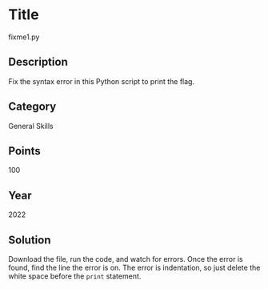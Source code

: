 # Title
fixme1.py

## Description
Fix the syntax error in this Python script to print the flag.

## Category
General Skills

## Points
100

## Year
2022

## Solution
Download the file, run the code, and watch for errors. Once the error is found, find the line the error is on. The error is indentation, so just delete the white space before the `print` statement.
